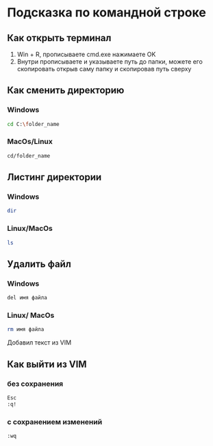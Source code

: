 # Подсказка по командной строке

## Как открыть терминал
1. Win + R, прописываете cmd.exe нажимаете OK
2. Внутри прописываете и указываете путь до папки, можете его скопировать открыв саму папку и скопировав путь сверху

## Как сменить директорию
### Windows
```sh
cd C:\folder_name
```

### MacOs/Linux
```sh
cd/folder_name
```
## Листинг директории
### Windows
```sh
dir
```
### Linux/MacOs
```sh
ls
```

## Удалить файл
### Windows
```sh
del имя файла
```
### Linux/ MacOs
```sh
rm имя файла
```
Добавил текст из VIM
## Как выйти из VIM
### без сохранения
```sh
Esc
:q!
```
### с сохранением изменений
```sh
:wq
```